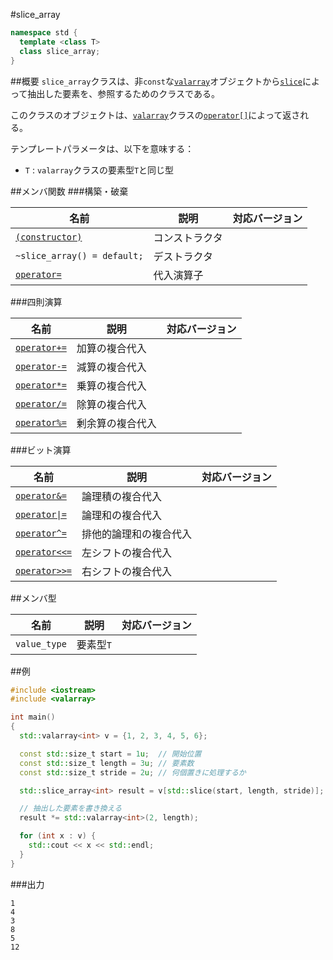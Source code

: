 #slice_array
```cpp
namespace std {
  template <class T>
  class slice_array;
}
```

##概要
`slice_array`クラスは、非`const`な[`valarray`](./valarray.md)オブジェクトから[`slice`](./slice.md)によって抽出した要素を、参照するためのクラスである。

このクラスのオブジェクトは、[`valarray`](./valarray.md)クラスの[`operator[]`](./valarray/op_at.md)によって返される。


テンプレートパラメータは、以下を意味する：

- `T` : `valarray`クラスの要素型`T`と同じ型


##メンバ関数
###構築・破棄

| 名前 | 説明 | 対応バージョン |
|-------------------------------------------------|----------------|----------------|
| [`(constructor)`](./slice_array/slice_array.md) | コンストラクタ | |
| `~slice_array() = default;`                     | デストラクタ   | |
| [`operator=`](./slice_array/op_assign.md)       | 代入演算子     | |


###四則演算

| 名前 | 説明 | 対応バージョン |
|-----------------------------------------------------|------------------|-------|
| [`operator+=`](./slice_array/op_plus_assign.md)     | 加算の複合代入   | |
| [`operator-=`](./slice_array/op_minus_assign.md)    | 減算の複合代入   | |
| [`operator*=`](./slice_array/op_multiply_assign.md) | 乗算の複合代入   | |
| [`operator/=`](./slice_array/op_divide_assign.md)   | 除算の複合代入   | |
| [`operator%=`](./slice_array/op_modulo_assign.md)   | 剰余算の複合代入 | |


###ビット演算

| 名前 | 説明 | 対応バージョン |
|---------------------------------------------------------------|------------------------|-------|
| [`operator&=`](./slice_array/op_and_assign.md)                | 論理積の複合代入       | |
| [<code>operator&#x7C;=</code>](./slice_array/op_or_assign.md) | 論理和の複合代入       | |
| [`operator^=`](./slice_array/op_xor_assign.md)                | 排他的論理和の複合代入 | |
| [`operator<<=`](./slice_array/op_left_shift_assign.md)        | 左シフトの複合代入     | |
| [`operator>>=`](./slice_array/op_right_shift_assign.md)       | 右シフトの複合代入     | |


##メンバ型

| 名前         | 説明      | 対応バージョン |
|--------------|-----------|----------------|
| `value_type` | 要素型`T` | |


##例
```cpp
#include <iostream>
#include <valarray>

int main()
{
  std::valarray<int> v = {1, 2, 3, 4, 5, 6};

  const std::size_t start = 1u;  // 開始位置
  const std::size_t length = 3u; // 要素数
  const std::size_t stride = 2u; // 何個置きに処理するか

  std::slice_array<int> result = v[std::slice(start, length, stride)];

  // 抽出した要素を書き換える
  result *= std::valarray<int>(2, length);

  for (int x : v) {
    std::cout << x << std::endl;
  }
}
```


###出力
```
1
4
3
8
5
12
```

